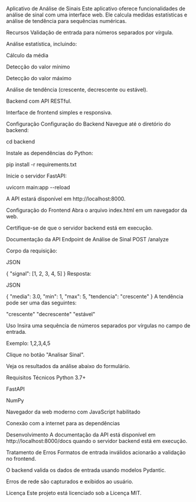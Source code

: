 Aplicativo de Análise de Sinais
Este aplicativo oferece funcionalidades de análise de sinal com uma interface web. Ele calcula medidas estatísticas e análise de tendência para sequências numéricas.

Recursos
Validação de entrada para números separados por vírgula.

Análise estatística, incluindo:

Cálculo da média

Detecção do valor mínimo

Detecção do valor máximo

Análise de tendência (crescente, decrescente ou estável).

Backend com API RESTful.

Interface de frontend simples e responsiva.

Configuração
Configuração do Backend
Navegue até o diretório do backend:

cd backend

Instale as dependências do Python:

pip install -r requirements.txt

Inicie o servidor FastAPI:

uvicorn main:app --reload

A API estará disponível em http://localhost:8000.

Configuração do Frontend
Abra o arquivo index.html em um navegador da web.

Certifique-se de que o servidor backend está em execução.

Documentação da API
Endpoint de Análise de Sinal
POST /analyze

Corpo da requisição:

JSON

{
  "signal": [1, 2, 3, 4, 5]
}
Resposta:

JSON

{
  "media": 3.0,
  "min": 1,
  "max": 5,
  "tendencia": "crescente"
}
A tendência pode ser uma das seguintes:

"crescente"
"decrescente"
"estável"

Uso
Insira uma sequência de números separados por vírgulas no campo de entrada.

Exemplo: 1,2,3,4,5

Clique no botão "Analisar Sinal".

Veja os resultados da análise abaixo do formulário.

Requisitos Técnicos
Python 3.7+

FastAPI

NumPy

Navegador da web moderno com JavaScript habilitado

Conexão com a internet para as dependências

Desenvolvimento
A documentação da API está disponível em http://localhost:8000/docs quando o servidor backend está em execução.

Tratamento de Erros
Formatos de entrada inválidos acionarão a validação no frontend.

O backend valida os dados de entrada usando modelos Pydantic.

Erros de rede são capturados e exibidos ao usuário.

Licença
Este projeto está licenciado sob a Licença MIT.